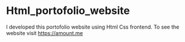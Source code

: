 # Html_portofolio_website
I developed this portofolio website using Html Css frontend. To see the website visit https://amount.me
